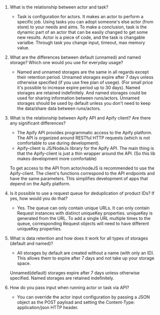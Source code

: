 1. What is the relationship between actor and task?

    - Task is configuration for actors. It makes an actor to perform a specific job.
        Using tasks you can adopt someone's else actor (from store) to your needs and aims.
        To make a conclusion, task is the dynamic part of an actor that can be easily changed to get some new results.
        Actor is a piece of code, and the task is changable varialbe. Through task you change input, timeout, max memory value.


2. What are the differences between default (unnamed) and named storage? Which one would you use for everyday usage?

    - Named and unnamed storages are the same in all regards except their retention period.
    Unnamed storages expire after 7 days unless otherwise specified (if you use free plan of usege). (For small price it's possible to increase expire period up to 30 days).
    Named storages are retained indefinitely.
    And named storages could be used for sharing information between runs/actors.
    Unnamed storages should be used by default unless you don't need to keep the data/share data between runs/actors.
    

3. What is the relationship between Apify API and Apify client? Are there any significant differences?
    - The Apify API provides programmatic access to the Apify platform. The API is organized around RESTful HTTP requests (which is not comfortable to use during development).
    - Apify-client is JS/NodeJs library for the Apify API. The main thing is that the Apify-client is just a thin wrapper around the API. (So this lib makes development more comfortable)
 
    To get access to the API from actor/nodeJS is recommended to use the Apify-client. The client's functions correspond to the API endpoints and have the same parameters. This simplifies development of apps that depend on the Apify platform.


4. Is it possible to use a request queue for deduplication of product IDs? If yes, how would you do that?

    - Yes. 
     The queue can only contain unique URLs. It can only contain Request instances with distinct uniqueKey properties.
     uniqueKey is generated from the URL. To add a single URL multiple times to the queue, corresponding Request objects will need to have different uniqueKey properties.


5. What is data retention and how does it work for all types of storages (default and named)?

    -   All storages by default are created without a name (with only an ID).
    This allows them to expire after 7 days and not take up your storage space.

    Unnamed(default) storages expire after 7 days unless otherwise specified.
    Named storages are retained indefinitely.



6. How do you pass input when running actor or task via API?
 
    - You can override the actor input configuration by passing a JSON object as the POST payload and setting the Content-Type: application/json HTTP header. 